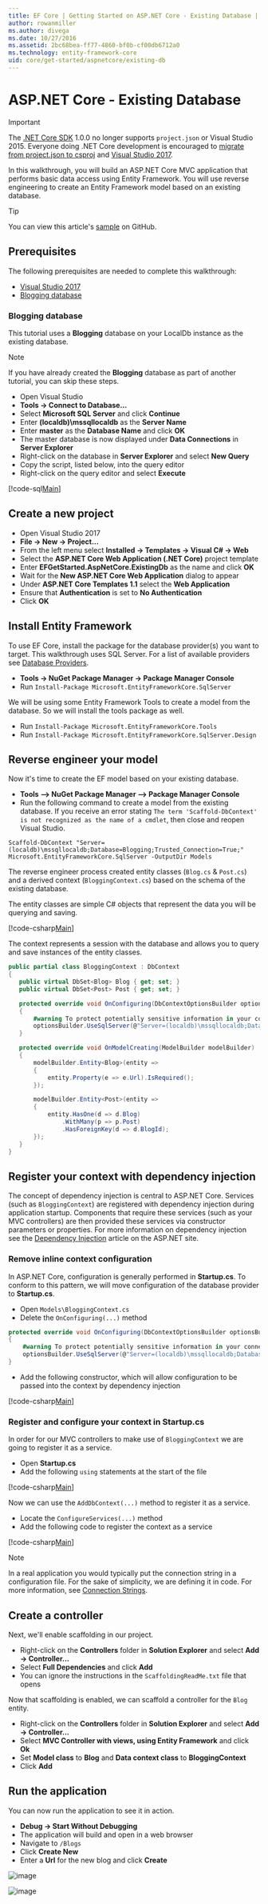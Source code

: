 ```yaml
---
title: EF Core | Getting Started on ASP.NET Core - Existing Database | Microsoft Docs
author: rowanmiller
ms.author: divega
ms.date: 10/27/2016
ms.assetid: 2bc68bea-ff77-4860-bf0b-cf00db6712a0
ms.technology: entity-framework-core
uid: core/get-started/aspnetcore/existing-db
---
```


# ASP.NET Core - Existing Database

> [!IMPORTANT]
> The [.NET Core SDK](https://www.microsoft.com/net/download/core) 1.0.0 no longer supports `project.json` or Visual Studio 2015. Everyone doing .NET Core development is encouraged to [migrate from project.json to csproj](https://docs.microsoft.com/dotnet/articles/core/migration/) and [Visual Studio 2017](https://www.visualstudio.com/downloads/).

In this walkthrough, you will build an ASP.NET Core MVC application that performs basic data access using Entity Framework.  You will use reverse engineering to create an Entity Framework model based on an existing database.

> [!TIP]
> You can view this article's [sample](https://github.com/aspnet/EntityFramework.Docs/tree/master/samples/core/GetStarted/AspNetCore/EFGetStarted.AspNetCore.ExistingDb) on GitHub.

## Prerequisites

The following prerequisites are needed to complete this walkthrough:

* [Visual Studio 2017](https://www.visualstudio.com/downloads/)
* [Blogging database](#blogging-database)

### Blogging database

This tutorial uses a **Blogging** database on your LocalDb instance as the existing database.

> [!NOTE]
> If you have already created the **Blogging** database as part of another tutorial, you can skip these steps.

* Open Visual Studio
* **Tools -> Connect to Database...**
* Select **Microsoft SQL Server** and click **Continue**
* Enter **(localdb)\mssqllocaldb** as the **Server Name**
* Enter **master** as the **Database Name** and click **OK**
* The master database is now displayed under **Data Connections** in **Server Explorer**
* Right-click on the database in **Server Explorer** and select **New Query**
* Copy the script, listed below, into the query editor
* Right-click on the query editor and select **Execute**

[!code-sql[Main](../_shared/create-blogging-database-script.sql)]

## Create a new project

* Open Visual Studio 2017
* **File -> New -> Project...**
* From the left menu select **Installed -> Templates -> Visual C# -> Web**
* Select the **ASP.NET Core Web Application (.NET Core)** project template
* Enter **EFGetStarted.AspNetCore.ExistingDb** as the name and click **OK**
* Wait for the **New ASP.NET Core Web Application** dialog to appear
* Under **ASP.NET Core Templates 1.1** select the **Web Application**
* Ensure that **Authentication** is set to **No Authentication**
* Click **OK**

## Install Entity Framework

To use EF Core, install the package for the database provider(s) you want to target. This walkthrough uses SQL Server. For a list of available providers see [Database Providers](../../providers/index.md).

* **Tools -> NuGet Package Manager -> Package Manager Console**
* Run `Install-Package Microsoft.EntityFrameworkCore.SqlServer`

We will be using some Entity Framework Tools to create a model from the database. So we will install the tools package as well.

* Run `Install-Package Microsoft.EntityFrameworkCore.Tools`
* Run `Install-Package Microsoft.EntityFrameworkCore.SqlServer.Design`

## Reverse engineer your model

Now it's time to create the EF model based on your existing database.

* **Tools –> NuGet Package Manager –> Package Manager Console**
* Run the following command to create a model from the existing database. If you receive an error stating `The term 'Scaffold-DbContext' is not recognized as the name of a cmdlet`, then close and reopen Visual Studio.

```
Scaffold-DbContext "Server=(localdb)\mssqllocaldb;Database=Blogging;Trusted_Connection=True;" Microsoft.EntityFrameworkCore.SqlServer -OutputDir Models
```

The reverse engineer process created entity classes (`Blog.cs` & `Post.cs`) and a derived context (`BloggingContext.cs`) based on the schema of the existing database.

 The entity classes are simple C# objects that represent the data you will be querying and saving.

 [!code-csharp[Main](../../../../samples/core/GetStarted/AspNetCore/EFGetStarted.AspNetCore.ExistingDb/Models/Blog.cs)]

 The context represents a session with the database and allows you to query and save instances of the entity classes.

<!-- Static code listing, rather than a linked file, because the walkthrough modifies the context file heavily -->
 ```c#
public partial class BloggingContext : DbContext
{
    public virtual DbSet<Blog> Blog { get; set; }
    public virtual DbSet<Post> Post { get; set; }

    protected override void OnConfiguring(DbContextOptionsBuilder optionsBuilder)
    {
        #warning To protect potentially sensitive information in your connection string, you should move it out of source code. See http://go.microsoft.com/fwlink/?LinkId=723263 for guidance on storing connection strings.
        optionsBuilder.UseSqlServer(@"Server=(localdb)\mssqllocaldb;Database=Blogging;Trusted_Connection=True;");
    }

    protected override void OnModelCreating(ModelBuilder modelBuilder)
    {
        modelBuilder.Entity<Blog>(entity =>
        {
            entity.Property(e => e.Url).IsRequired();
        });

        modelBuilder.Entity<Post>(entity =>
        {
            entity.HasOne(d => d.Blog)
                .WithMany(p => p.Post)
                .HasForeignKey(d => d.BlogId);
        });
    }
}
```

## Register your context with dependency injection

The concept of dependency injection is central to ASP.NET Core. Services (such as `BloggingContext`) are registered with dependency injection during application startup. Components that require these services (such as your MVC controllers) are then provided these services via constructor parameters or properties. For more information on dependency injection see the [Dependency Injection](http://docs.asp.net/en/latest/fundamentals/dependency-injection.html) article on the ASP.NET site.

### Remove inline context configuration

In ASP.NET Core, configuration is generally performed in **Startup.cs**. To conform to this pattern, we will move configuration of the database provider to **Startup.cs**.

* Open `Models\BloggingContext.cs`
* Delete the `OnConfiguring(...)` method

```c#
protected override void OnConfiguring(DbContextOptionsBuilder optionsBuilder)
{
    #warning To protect potentially sensitive information in your connection string, you should move it out of source code. See http://go.microsoft.com/fwlink/?LinkId=723263 for guidance on storing connection strings.
    optionsBuilder.UseSqlServer(@"Server=(localdb)\mssqllocaldb;Database=Blogging;Trusted_Connection=True;");
}
```

* Add the following constructor, which will allow configuration to be passed into the context by dependency injection

[!code-csharp[Main](../../../../samples/core/GetStarted/AspNetCore/EFGetStarted.AspNetCore.ExistingDb/Models/BloggingContext.cs#Constructor)]

### Register and configure your context in Startup.cs

In order for our MVC controllers to make use of `BloggingContext` we are going to register it as a service.

* Open **Startup.cs**
* Add the following `using` statements at the start of the file

[!code-csharp[Main](../../../../samples/core/GetStarted/AspNetCore/EFGetStarted.AspNetCore.ExistingDb/Startup.cs#AddedUsings)]

Now we can use the `AddDbContext(...)` method to register it as a service.
* Locate the `ConfigureServices(...)` method
* Add the following code to register the context as a service

[!code-csharp[Main](../../../../samples/core/GetStarted/AspNetCore/EFGetStarted.AspNetCore.ExistingDb/Startup.cs?name=ConfigureServices&highlight=7-8)]

> [!NOTE]
> In a real application you would typically put the connection string in a configuration file. For the sake of simplicity, we are defining it in code. For more information, see [Connection Strings](../../miscellaneous/connection-strings.md).

## Create a controller

Next, we'll enable scaffolding in our project.

* Right-click on the **Controllers** folder in **Solution Explorer** and select **Add -> Controller...**
* Select **Full Dependencies** and click **Add**
* You can ignore the instructions in the `ScaffoldingReadMe.txt` file that opens

Now that scaffolding is enabled, we can scaffold a controller for the `Blog` entity.

* Right-click on the **Controllers** folder in **Solution Explorer** and select **Add -> Controller...**
* Select **MVC Controller with views, using Entity Framework** and click **Ok**
* Set **Model class** to **Blog** and **Data context class** to **BloggingContext**
* Click **Add**

## Run the application

You can now run the application to see it in action.

* **Debug -> Start Without Debugging**
* The application will build and open in a web browser
* Navigate to `/Blogs`
* Click **Create New**
* Enter a **Url** for the new blog and click **Create**

![image](_static/create.png)

![image](_static/index-existing-db.png)

